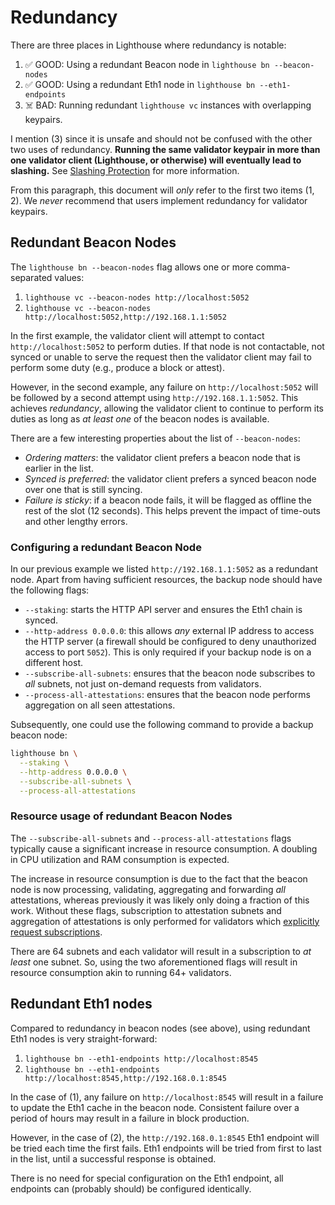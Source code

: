 # Redundancy

[subscribe-api]: https://ethereum.github.io/eth2.0-APIs/#/Validator/prepareBeaconCommitteeSubnet

There are three places in Lighthouse where redundancy is notable:

1. ✅ GOOD: Using a redundant Beacon node in `lighthouse bn --beacon-nodes`
1. ✅ GOOD: Using a redundant Eth1 node in `lighthouse bn --eth1-endpoints`
1. ☠️ BAD: Running redundant `lighthouse vc` instances with overlapping keypairs.

I mention (3) since it is unsafe and should not be confused with the other two
uses of redundancy. **Running the same validator keypair in more than one
validator client (Lighthouse, or otherwise) will eventually lead to slashing.**
See [Slashing Protection](./slashing-protection.md) for more information.

From this paragraph, this document will *only* refer to the first two items (1, 2). We
*never* recommend that users implement redundancy for validator keypairs.

## Redundant Beacon Nodes

The `lighthouse bn --beacon-nodes` flag allows one or more comma-separated values:

1. `lighthouse vc --beacon-nodes http://localhost:5052`
1. `lighthouse vc --beacon-nodes http://localhost:5052,http://192.168.1.1:5052`

In the first example, the validator client will attempt to contact
`http://localhost:5052` to perform duties. If that node is not contactable, not
synced or unable to serve the request then the validator client may fail to
perform some duty (e.g., produce a block or attest).

However, in the second example, any failure on `http://localhost:5052` will be
followed by a second attempt using `http://192.168.1.1:5052`. This
achieves *redundancy*, allowing the validator client to continue to perform its
duties as long as *at least one* of the beacon nodes is available.

There are a few interesting properties about the list of `--beacon-nodes`:

- *Ordering matters*: the validator client prefers a beacon node that is
	earlier in the list.
- *Synced is preferred*: the validator client prefers a synced beacon node over
	one that is still syncing.
- *Failure is sticky*: if a beacon node fails, it will be flagged as offline
	the rest of the slot (12 seconds). This helps prevent the impact of time-outs and
	other lengthy errors.

### Configuring a redundant Beacon Node

In our previous example we listed `http://192.168.1.1:5052` as a redundant
node. Apart from having sufficient resources, the backup node should have the
following flags:

- `--staking`: starts the HTTP API server and ensures the Eth1 chain is synced.
- `--http-address 0.0.0.0`: this allows *any* external IP address to access the
	HTTP server (a firewall should be configured to deny unauthorized access to port
	`5052`). This is only required if your backup node is on a different host.
- `--subscribe-all-subnets`: ensures that the beacon node subscribes to *all*
	subnets, not just on-demand requests from validators.
- `--process-all-attestations`: ensures that the beacon node performs
	aggregation on all seen attestations.

Subsequently, one could use the following command to provide a backup beacon
node:

```bash
lighthouse bn \
  --staking \
  --http-address 0.0.0.0 \
  --subscribe-all-subnets \
  --process-all-attestations
```

### Resource usage of redundant Beacon Nodes

The `--subscribe-all-subnets` and `--process-all-attestations` flags typically
cause a significant increase in resource consumption. A doubling in CPU
utilization and RAM consumption is expected.

The increase in resource consumption is due to the fact that the beacon node is
now processing, validating, aggregating and forwarding *all* attestations,
whereas previously it was likely only doing a fraction of this work. Without
these flags, subscription to attestation subnets and aggregation of
attestations is only performed for validators which [explicitly request
subscriptions](subscribe-api).

There are 64 subnets and each validator will result in a subscription to *at
least* one subnet. So, using the two aforementioned flags will result in
resource consumption akin to running 64+ validators.

## Redundant Eth1 nodes

Compared to redundancy in beacon nodes (see above), using redundant Eth1 nodes
is very straight-forward:

1. `lighthouse bn --eth1-endpoints http://localhost:8545`
1. `lighthouse bn --eth1-endpoints http://localhost:8545,http://192.168.0.1:8545`

In the case of (1), any failure on `http://localhost:8545` will result in a
failure to update the Eth1 cache in the beacon node. Consistent failure over a
period of hours may result in a failure in block production.

However, in the case of (2), the `http://192.168.0.1:8545` Eth1 endpoint will
be tried each time the first fails. Eth1 endpoints will be tried from first to
last in the list, until a successful response is obtained.

There is no need for special configuration on the Eth1 endpoint, all endpoints can (probably should)
be configured identically.
